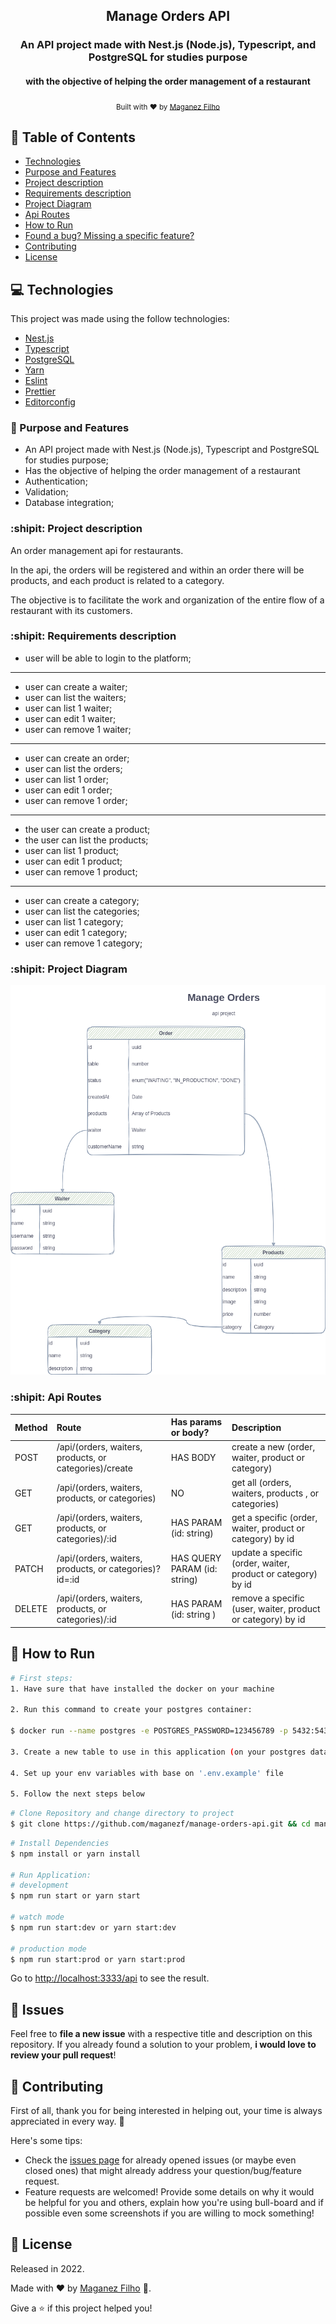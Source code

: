 <div align="center">

## Manage Orders API

### An API project made with Nest.js (Node.js), Typescript, and PostgreSQL for studies purpose

#### with the objective of helping the order management of a restaurant

<sub>Built with ❤︎ by <a href="https://github.com/maganezf">Maganez
Filho</a></sub>

</div>

## :pushpin: Table of Contents

- [Technologies](#computer-technologies)
- [Purpose and Features](#dart-purpose-and-features)
- [Project description](#shipit-project-description)
- [Requirements description](#shipit-requirements-description)
- [Project Diagram](#shipit-project-diagram)
- [Api Routes](#shipit-api-routes)
- [How to Run](#construction_worker-how-to-run)
- [Found a bug? Missing a specific feature?](#bug-issues)
- [Contributing](#tada-contributing)
- [License](#closed_book-license)

## :computer: Technologies

This project was made using the follow technologies:

- [Nest.js](https://nestjs.com/)
- [Typescript](https://www.typescriptlang.org/)
- [PostgreSQL](https://www.postgresql.org/)
- [Yarn](https://yarnpkg.com/)
- [Eslint](https://eslint.org/)
- [Prettier](https://prettier.io/)
- [Editorconfig](https://editorconfig.org/)

### :dart: Purpose and Features

- An API project made with Nest.js (Node.js), Typescript and PostgreSQL for
  studies purpose;
- Has the objective of helping the order management of a restaurant
- Authentication;
- Validation;
- Database integration;

### :shipit: Project description

An order management api for restaurants.

In the api, the orders will be registered and within an order there will be
products, and each product is related to a category.

The objective is to facilitate the work and organization of the entire flow of a
restaurant with its customers.

### :shipit: Requirements description

- user will be able to login to the platform;

---

- user can create a waiter;
- user can list the waiters;
- user can list 1 waiter;
- user can edit 1 waiter;
- user can remove 1 waiter;

---

- user can create an order;
- user can list the orders;
- user can list 1 order;
- user can edit 1 order;
- user can remove 1 order;

---

- the user can create a product;
- the user can list the products;
- user can list 1 product;
- user can edit 1 product;
- user can remove 1 product;

---

- user can create a category;
- user can list the categories;
- user can list 1 category;
- user can edit 1 category;
- user can remove 1 category;

### :shipit: Project Diagram

![Manage Orders Diagram](./.github/manage-orders-API-diagram-drawio1.png)

### :shipit: Api Routes

| Method | Route                                                  | Has params or body?          | Description                                                  |
| :----- | :----------------------------------------------------- | :--------------------------- | :----------------------------------------------------------- |
| POST   | /api/(orders, waiters, products, or categories)/create | HAS BODY                     | create a new (order, waiter, product or category)            |
| GET    | /api/(orders, waiters, products, or categories)        | NO                           | get all (orders, waiters, products , or categories)          |
| GET    | /api/(orders, waiters, products, or categories)/:id    | HAS PARAM (id: string)       | get a specific (order, waiter, product or category) by id    |
| PATCH  | /api/(orders, waiters, products, or categories)?id=:id | HAS QUERY PARAM (id: string) | update a specific (order, waiter, product or category) by id |
| DELETE | /api/(orders, waiters, products, or categories)/:id    | HAS PARAM (id: string )      | remove a specific (user, waiter, product or category) by id  |

## :construction_worker: How to Run

```bash
# First steps:
1. Have sure that have installed the docker on your machine

2. Run this command to create your postgres container:

$ docker run --name postgres -e POSTGRES_PASSWORD=123456789 -p 5432:5432 -d postgres`

3. Create a new table to use in this application (on your postgres database)

4. Set up your env variables with base on '.env.example' file

5. Follow the next steps below
```

```bash
# Clone Repository and change directory to project
$ git clone https://github.com/maganezf/manage-orders-api.git && cd manage-orders-api
```

```bash
# Install Dependencies
$ npm install or yarn install

# Run Application:
# development
$ npm run start or yarn start

# watch mode
$ npm run start:dev or yarn start:dev

# production mode
$ npm run start:prod or yarn start:prod
```

Go to <http://localhost:3333/api> to see the result.

## :bug: Issues

Feel free to **file a new issue** with a respective title and description on
this repository. If you already found a solution to your problem, **i would love
to review your pull request**!

## :tada: Contributing

First of all, thank you for being interested in helping out, your time is always
appreciated in every way. 💯

Here's some tips:

- Check the [issues page](https://github.com/maganezf/manage-orders-api/issues)
  for already opened issues (or maybe even closed ones) that might already
  address your question/bug/feature request.
- Feature requests are welcomed! Provide some details on why it would be helpful
  for you and others, explain how you're using bull-board and if possible even
  some screenshots if you are willing to mock something!

## :closed_book: License

Released in 2022.

Made with ❤︎ by [Maganez Filho](https://github.com/maganezf) 🚀.

Give a ⭐ if this project helped you!
